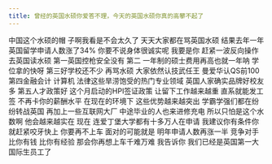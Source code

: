 ```yaml
---
title: 曾经的英国水硕你爱答不理，今天的英国水硕你真的高攀不起了
---
```

中国这个水硕的帽
子啊我看是不会太久了
天天大家都在骂英国水硕
结果去年一年
英国留学申请人数涨了34%
你要不说身体很诚实呢
我要是你
赶紧一波反向操作去英国读水硕
第一英国控枪安全没有
第二
一年制的硕士费用再高也就一年呐
学位拿的快呀
第三好学校还不少
再骂水硕
大家依然认技武任王
曼爱华认QS前100
第四金融会计
计算机
法律这些旱涝饱受的热门专业领域
英国人家确实品牌好校友多
第五人才政策好
这个月启动的HPI签证政策
让留下工作越来越重
直系就能发工签
不再卡你的薪酬水平
在现在的环境下
这些优势越来越突出
学霸学强们都在纷纷转战英国
再加上一些互联网大厂
中途毕业的人也来进修充电
所以只怕是这个水数啊
他会越来越实在
现在
连爱丁堡大学都有十多万人在申请
我建议你有条件你就赶紧咬牙快上
你要再不上车
面对的可能就是
明年申请人数再涨一半
竞争对手比你有钱
比你有经验
那会你再想上车千难万难
我告诉你
我们已经是英国第一大国际生员工了
